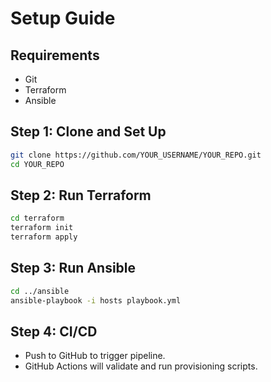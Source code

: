 # Setup Guide

## Requirements
- Git
- Terraform
- Ansible

## Step 1: Clone and Set Up
```bash
git clone https://github.com/YOUR_USERNAME/YOUR_REPO.git
cd YOUR_REPO
```

## Step 2: Run Terraform
```bash
cd terraform
terraform init
terraform apply
```

## Step 3: Run Ansible
```bash
cd ../ansible
ansible-playbook -i hosts playbook.yml
```

## Step 4: CI/CD
- Push to GitHub to trigger pipeline.
- GitHub Actions will validate and run provisioning scripts.
